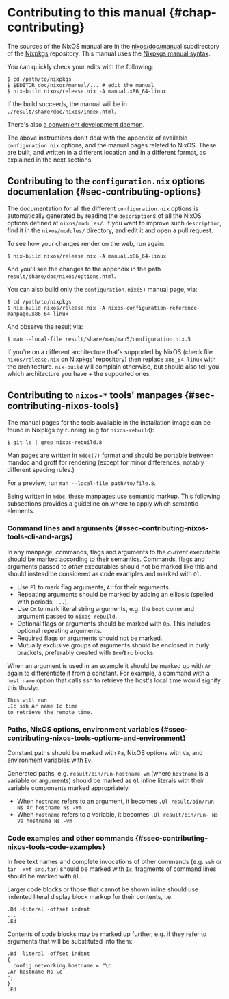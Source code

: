 # Contributing to this manual {#chap-contributing}

The sources of the NixOS manual are in the [nixos/doc/manual](https://github.com/NixOS/nixpkgs/tree/master/nixos/doc/manual) subdirectory of the [Nixpkgs](https://github.com/NixOS/nixpkgs) repository.
This manual uses the [Nixpkgs manual syntax](https://nixos.org/manual/nixpkgs/unstable/#sec-contributing-markup).

You can quickly check your edits with the following:

```ShellSession
$ cd /path/to/nixpkgs
$ $EDITOR doc/nixos/manual/... # edit the manual
$ nix-build nixos/release.nix -A manual.x86_64-linux
```

If the build succeeds, the manual will be in `./result/share/doc/nixos/index.html`.

There's also [a convenient development daemon](https://nixos.org/manual/nixpkgs/unstable/#sec-contributing-devmode).

The above instructions don't deal with the appendix of available `configuration.nix` options, and the manual pages related to NixOS. These are built, and written in a different location and in a different format, as explained in the next sections.

## Contributing to the `configuration.nix` options documentation {#sec-contributing-options}

The documentation for all the different `configuration.nix` options is automatically generated by reading the `description`s of all the NixOS options defined at `nixos/modules/`. If you want to improve such `description`, find it in the `nixos/modules/` directory, and edit it and open a pull request.

To see how your changes render on the web, run again:

```ShellSession
$ nix-build nixos/release.nix -A manual.x86_64-linux
```

And you'll see the changes to the appendix in the path `result/share/doc/nixos/options.html`.

You can also build only the `configuration.nix(5)` manual page, via:

```ShellSession
$ cd /path/to/nixpkgs
$ nix-build nixos/release.nix -A nixos-configuration-reference-manpage.x86_64-linux
```

And observe the result via:

```ShellSession
$ man --local-file result/share/man/man5/configuration.nix.5
```

If you're on a different architecture that's supported by NixOS (check file `nixos/release.nix` on Nixpkgs' repository) then replace `x86_64-linux` with the architecture. `nix-build` will complain otherwise, but should also tell you which architecture you have + the supported ones.

## Contributing to `nixos-*` tools' manpages {#sec-contributing-nixos-tools}

The manual pages for the tools available in the installation image can be found in Nixpkgs by running (e.g for `nixos-rebuild`):

```ShellSession
$ git ls | grep nixos-rebuild.8
```

Man pages are written in [`mdoc(7)` format](https://mandoc.bsd.lv/man/mdoc.7.html) and should be portable between mandoc and groff for rendering (except for minor differences, notably different spacing rules.)

For a preview, run `man --local-file path/to/file.8`.

Being written in `mdoc`, these manpages use semantic markup. This following subsections provides a guideline on where to apply which semantic elements.

### Command lines and arguments {#ssec-contributing-nixos-tools-cli-and-args}

In any manpage, commands, flags and arguments to the *current* executable should be marked according to their semantics. Commands, flags and arguments passed to *other* executables should not be marked like this and should instead be considered as code examples and marked with `Ql`.

- Use `Fl` to mark flag arguments, `Ar` for their arguments.
- Repeating arguments should be marked by adding an ellipsis (spelled with periods, `...`).
- Use `Cm` to mark literal string arguments, e.g. the `boot` command argument passed to `nixos-rebuild`.
- Optional flags or arguments should be marked with `Op`. This includes optional repeating arguments.
- Required flags or arguments should not be marked.
- Mutually exclusive groups of arguments should be enclosed in curly brackets, preferably created with `Bro`/`Brc` blocks.

When an argument is used in an example it should be marked up with `Ar` again to differentiate it from a constant. For example, a command with a `--host name` option that calls ssh to retrieve the host's local time would signify this thusly:
```
This will run
.Ic ssh Ar name Ic time
to retrieve the remote time.
```

### Paths, NixOS options, environment variables {#ssec-contributing-nixos-tools-options-and-environment}

Constant paths should be marked with `Pa`, NixOS options with `Va`, and environment variables with `Ev`.

Generated paths, e.g. `result/bin/run-hostname-vm` (where `hostname` is a variable or arguments) should be marked as `Ql` inline literals with their variable components marked appropriately.

 - When `hostname` refers to an argument, it becomes `.Ql result/bin/run- Ns Ar hostname Ns -vm`
 - When `hostname` refers to a variable, it becomes `.Ql result/bin/run- Ns Va hostname Ns -vm`

### Code examples and other commands {#ssec-contributing-nixos-tools-code-examples}

In free text names and complete invocations of other commands (e.g. `ssh` or `tar -xvf src.tar`) should be marked with `Ic`, fragments of command lines should be marked with `Ql`.

Larger code blocks or those that cannot be shown inline should use indented literal display block markup for their contents, i.e.

```
.Bd -literal -offset indent
...
.Ed
```

Contents of code blocks may be marked up further, e.g. if they refer to arguments that will be substituted into them:

```
.Bd -literal -offset indent
{
  config.networking.hostname = "\c
.Ar hostname Ns \c
";
}
.Ed
```

